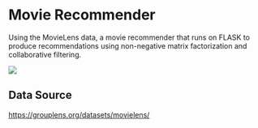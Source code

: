 # Movie Recommender
Using the MovieLens data, a movie recommender that runs on FLASK to produce recommendations using non-negative matrix factorization and collaborative filtering.

![](example.gif)

## Data Source
https://grouplens.org/datasets/movielens/